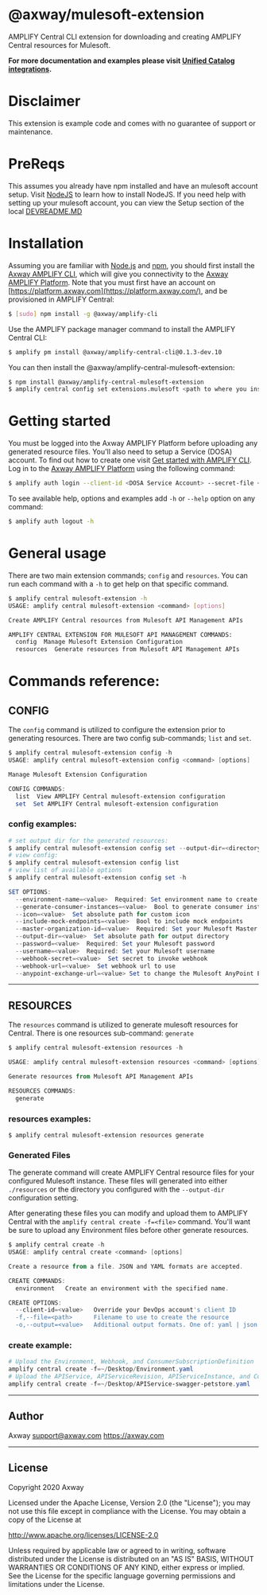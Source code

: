 # @axway/mulesoft-extension

AMPLIFY Central CLI extension for downloading and creating AMPLIFY Central resources for Mulesoft.

**For more documentation and examples please visit [Unified Catalog integrations](https://github.com/Axway/unified-catalog-integrations).**

# Disclaimer

This extension is example code and comes with no guarantee of support or maintenance.

# PreReqs

This assumes you already have npm installed and have an mulesoft account setup. Visit [NodeJS](https://nodejs.org/) to learn how to install NodeJS. If you need help with setting up your mulesoft account, you can view the Setup section of the local [DEVREADME.MD](DEVREADME.md)

# Installation

Assuming you are familiar with [Node.js](https://nodejs.org) and [npm](https://npmjs.com), you should first install the [Axway AMPLIFY CLI](https://www.npmjs.com/package/@axway/amplify-cli), which will give you connectivity to the [Axway AMPLIFY Platform](https://www.axway.com/en/products/amplify). Note that you must first have an account on [https://platform.axway.com](https://platform.axway.com/), and be provisioned in AMPLIFY Central:

```bash
$ [sudo] npm install -g @axway/amplify-cli
```

Use the AMPLIFY package manager command to install the AMPLIFY Central CLI:

```bash
$ amplify pm install @axway/amplify-central-cli@0.1.3-dev.10
```

You can then install the @axway/amplify-central-mulesoft-extension:

```bash
$ npm install @axway/amplify-central-mulesoft-extension
$ amplify central config set extensions.mulesoft <path to where you installed module>
```

# Getting started

You must be logged into the Axway AMPLIFY Platform before uploading any generated resource files. You'll also need to setup a Service (DOSA) account. To find out how to create one visit [Get started with AMPLIFY CLI](https://docs.axway.com/bundle/axway-open-docs/page/docs/central/cli_getstarted/index.html). Log in to the [Axway AMPLIFY Platform](https://www.axway.com/en/products/amplify) using the following command:

```bash
$ amplify auth login --client-id <DOSA Service Account> --secret-file <Private Key>
```

To see available help, options and examples add `-h` or `--help` option on any command:

```bash
$ amplify auth logout -h
```

# General usage

There are two main extension commands; `config` and `resources`. You can run each command with a `-h` to get help on that specific command.

```bash
$ amplify central mulesoft-extension -h
USAGE: amplify central mulesoft-extension <command> [options]

Create AMPLIFY Central resources from Mulesoft API Management APIs

AMPLIFY CENTRAL EXTENSION FOR MULESOFT API MANAGEMENT COMMANDS:
  config  Manage Mulesoft Extension Configuration
  resources  Generate resources from Mulesoft API Management APIs
```

# Commands reference:

## CONFIG

The `config` command is utilized to configure the extension prior to generating resources. There are two config sub-commands; `list` and `set`.

```powershell
$ amplify central mulesoft-extension config -h
USAGE: amplify central mulesoft-extension config <command> [options]

Manage Mulesoft Extension Configuration

CONFIG COMMANDS:
  list  View AMPLIFY Central mulesoft-extension configuration
  set  Set AMPLIFY Central mulesoft-extension configuration
```

### config examples:

```powershell
# set output dir for the generated resources:
$ amplify central mulesoft-extension config set --output-dir=<directory>
# view config:
$ amplify central mulesoft-extension config list
# view list of available options
$ amplify central mulesoft-extension config set -h

SET OPTIONS:
  --environment-name=<value>  Required: Set environment name to create
  --generate-consumer-instances=<value>  Bool to generate consumer instances
  --icon=<value>  Set absolute path for custom icon
  --include-mock-endpoints=<value>  Bool to include mock endpoints
  --master-organization-id=<value>  Required: Set your Mulesoft Master Organizatoin Id
  --output-dir=<value>  Set absolute path for output directory
  --password=<value>  Required: Set your Mulesoft password
  --username=<value>  Required: Set your Mulesoft username
  --webhook-secret=<value>  Set secret to invoke webhook
  --webhook-url=<value>  Set webhook url to use
  --anypoint-exchange-url=<value> Set to change the Mulesoft AnyPoint Exchange URL. Default value is https://anypoint.mulesoft.com
```

---

## RESOURCES

The `resources` command is utilized to generate mulesoft resources for Central. There is one resources sub-command: `generate`

```powershell
$ amplify central mulesoft-extension resources -h

USAGE: amplify central mulesoft-extension resources <command> [options]

Generate resources from Mulesoft API Management APIs

RESOURCES COMMANDS:
  generate
```

### resources examples:

```
$ amplify central mulesoft-extension resources generate
```

### Generated Files

The generate command will create AMPLIFY Central resource files for your configured Mulesoft instance. These files will generated into either `./resources` or the directory you configured with the `--output-dir` configuration setting.

After generating these files you can modify and upload them to AMPLIFY Central with the `amplify central create -f=<file>` command. You'll want be sure to upload any Environment files before other generate resources.

```powershell
$ amplify central create -h
USAGE: amplify central create <command> [options]

Create a resource from a file. JSON and YAML formats are accepted.

CREATE COMMANDS:
  environment   Create an environment with the specified name.

CREATE OPTIONS:
  --client-id=<value>   Override your DevOps account's client ID
  -f,--file=<path>      Filename to use to create the resource
  -o,--output=<value>   Additional output formats. One of: yaml | json
```

### create example:

```powershell
# Upload the Environment, Webhook, and ConsumerSubscriptionDefinition
amplify central create -f=~/Desktop/Environment.yaml
# Upload the APIService, APIServiceRevision, APIServiceInstance, and ConsumerInstance
amplify central create -f=~/Desktop/APIService-swagger-petstore.yaml
```

---

## Author

Axway <support@axway.com> https://axway.com

---

## License

Copyright 2020 Axway

Licensed under the Apache License, Version 2.0 (the "License");
you may not use this file except in compliance with the License.
You may obtain a copy of the License at

http://www.apache.org/licenses/LICENSE-2.0

Unless required by applicable law or agreed to in writing, software
distributed under the License is distributed on an "AS IS" BASIS,
WITHOUT WARRANTIES OR CONDITIONS OF ANY KIND, either express or implied.
See the License for the specific language governing permissions and
limitations under the License.
